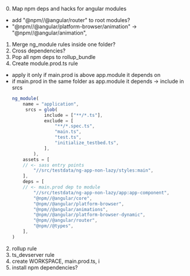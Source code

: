 0. Map npm deps and hacks for angular modules
- add "@npm//@angular/router" to root modules?
- "@npm//@angular/platform-browser/animation" -> "@npm//@angular/animation",
1. Merge ng_module rules inside one folder?
2. Cross dependencies?
3. Pop all npm deps to rollup_bundle
1. Create module.prod.ts rule
- apply it only if main.prod is above app.module it depends on
- if main.prod in the same folder as app.module it depends -> include in srcs 
    ```ts
    ng_module(
        name = "application",
         srcs = glob(
                include = ["**/*.ts"],
                exclude = [
                    "**/*.spec.ts",
                    "main.ts",
                    "test.ts",
                    "initialize_testbed.ts",
                ],
            ),
        assets = [
        // <- sass entry points
            "//src/testdata/ng-app-non-lazy/styles:main",
        ],
        deps = [
        // <- main.prod dep to module
            "//src/testdata/ng-app-non-lazy/app:app-component",
            "@npm//@angular/core",
            "@npm//@angular/platform-browser",
            "@npm//@angular/animations",
            "@npm//@angular/platform-browser-dynamic",
            "@npm//@angular/router",
            "@npm//@types",
        ],
    )
    ```
2. rollup rule
3. ts_devserver rule
4. create WORKSPACE, main.prod.ts, i
5. install npm dependencies?
